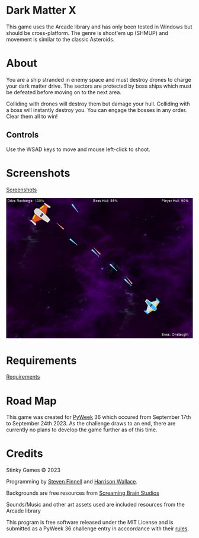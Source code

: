 # Dark Matter X

This game uses the Arcade library and has only been tested in Windows but should be cross-platform. The genre is shoot'em up (SHMUP) and movement is similar to the classic Asteroids. 

# About

You are a ship stranded in enemy space and must destroy drones to charge your dark matter drive. The sectors are protected by boss ships which must be defeated before moving on to the next area. 

Colliding with drones will destroy them but damage your hull. Colliding with a boss will instantly destroy you. You can engage the bosses in any order. Clear them all to win!

## Controls

Use the WSAD keys to move and mouse left-click to shoot.

# Screenshots
[Screenshots](/Screenshots)

![Alt text](/Screenshots/Boss.png?raw=true "Boss Fight")

# Requirements
[Requirements](requirements.txt)

# Road Map
This game was created for [PyWeek](https://pyweek.org/) 36 which occured from September 17th to September 24th 2023. As the challenge draws to an end, there are currently no plans to develop the game further as of this time.

# Credits
Stinky Games © 2023

Programming by [Steven Finnell](https://github.com/FinnellSteven) and [Harrison Wallace](https://github.com/Lanecrest).

Backgrounds are free resources from [Screaming Brain Studios](https://screamingbrainstudios.itch.io/seamless-space-backgrounds)

Sounds/Music and other art assets used are included resources from the Arcade library

This program is free software released under the MIT License and is submitted as a PyWeek 36 challenge entry in acccordance with their [rules](https://pyweek.readthedocs.io/en/latest/rules.html).
